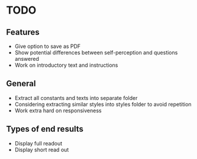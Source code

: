 # TODO

## Features

- Give option to save as PDF
- Show potential differences between self-perception and questions answered
- Work on introductory text and instructions

## General

- Extract all constants and texts into separate folder
- Considering extracting similar styles into styles folder to avoid repetition
- Work extra hard on responsiveness

## Types of end results

- Display full readout
- Display short read out